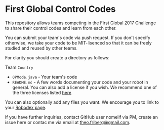 First Global Control Codes
==========================

This repository allows teams competing in the First Global 2017 Challenge to share their control codes and learn from each other.

You can submit your team's code via push request. If you don't specify otherwise, we take your code to be MIT-lisenced so that it can be freely studied and reused by other teams.

For clarity you should create a directory as follows:

Team `Country`

 * `OPMode.java` - Your team's code
 * `README.md` - A few words documenting your code and your robot in general. You can also add a license if you wish. We recommend one of the three licenses listed [here](https://choosealicense.com/).

You can also optionally add any files you want. We encourage you to link to your [Robodex page](https://www.robodex.win/finland).

If you have further inquiries, contact GitHub user nomelif via PM, create an issue here or contac me via email at [theo.friberg@gmail.com](mailto:theo.friberg@gmail.com).
